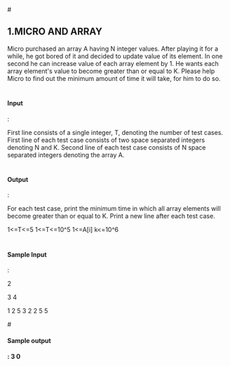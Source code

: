 <html>
  <head>
    # <h2>1.MICRO AND ARRAY</h2>
Micro purchased an array A having N integer values. After playing it for a while, he got
bored of it and decided to update value of its element. In one second he can increase
value of each array element by 1. He wants each array element's value to become greater
than or equal to K. Please help Micro to find out the minimum amount of time it will take,
for him to do so.

    
# <h4>Input</h4>:
First line consists of a single integer, T, denoting the number of test cases.
First line of each test case consists of two space separated integers denoting N and K.
Second line of each test case consists of N space separated integers denoting the array
A.

# <h4>Output</h4>:
For each test case, print the minimum time in which all array elements will become
greater than or equal to K. Print a new line after each test case.

1<=T<=5 1<=T<=10^5 1<=A[i] k<=10^6

# <h4>Sample Input</h4>:
2

3 4

1 2 5 3 2 2 5 5

#<h4> Sample output<h4>:
3 0
</head>
</html>
